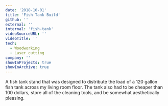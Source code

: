 ```yaml
---
date: '2018-10-01'
title: 'Fish Tank Build'
github: ''
external: ''
internal: 'fish-tank'
videoSourceURL: ''
videoTitle: ''
tech:
  - Woodworking
  - Laser cutting
company: ''
showInProjects: true
showInArchive: true
---
```


A fish tank stand that was designed to distribute the load of a 120 gallon fish tank across my living room floor. The tank also had to be cheaper than 100 dollars, store all of the cleaning tools, and be somewhat aesthetically pleasing.
